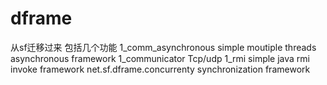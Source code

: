 # dframe
从sf迁移过来
包括几个功能
1_comm_asynchronous       simple moutiple threads asynchronous framework
1_communicator            Tcp/udp
1_rmi                     simple java rmi invoke framework
net.sf.dframe.concurrenty synchronization framework
